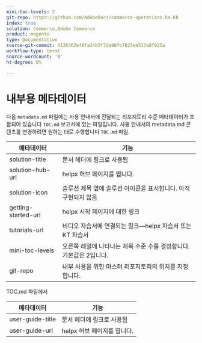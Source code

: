```yaml
---
mini-toc-levels: 2
git-repo: https://github.com/AdobeDocs/commerce-operations.ko-KR
index: true
solution: Commerce,Adobe Commerce
product: magento
type: Documentation
source-git-commit: 4130362ef8fa34b5f7de98fb7823ee533a8f925a
workflow-type: tm+mt
source-wordcount: '0'
ht-degree: 0%

---
```



# 내부용 메타데이터

다음 `metadata.md` 파일에는 사용 안내서에 전달되는 리포지토리 수준 메타데이터가 포함되어 있습니다 `TOC.md` 보고서에 있는 파일입니다. 사용 안내서의 metadata.md 콘텐츠를 변경하려면 원하는 대로 수행합니다 `TOC.md` 파일.

| 메타데이터 | 기능 |
|--- |--- |
| solution-title | 문서 헤더에 링크로 사용됨 |
| solution-hub-url | helpx 허브 페이지를 엽니다. |
| solution-icon | 솔루션 제목 옆에 솔루션 아이콘을 표시합니다. 아직 구현되지 않음 |
| getting-started-url | helpx 시작 페이지에 대한 링크 |
| tutorials-url | 비디오 자습서에 연결되는 링크—helpx 자습서 또는 KT 자습서 |
| mini-toc-levels | 오른쪽 레일에 나타나는 제목 수준 수를 결정합니다. 기본값은 2입니다. |
| git-repo | 내부 사용을 위한 마스터 리포지토리의 위치를 지정합니다. |

TOC.md 파일에서

| 메타데이터 | 기능 |
|--- |--- |
| user-guide-title | 문서 헤더에 링크로 사용됨 |
| user-guide-url | helpx 허브 페이지를 엽니다. |
